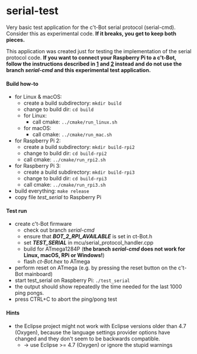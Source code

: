 # serial-test
Very basic test application for the c't-Bot serial protocol (serial-cmd). Consider this as experimental code. **If it breaks, you get to keep both pieces.**

This application was created just for testing the implementation of the serial protocol code. **If you want to connect your Raspberry Pi to a c't-Bot, follow the instructions described in [1] and [2] instead and do not use the branch *serial-cmd* and this experimental test application.**

#### Build how-to
* for Linux & macOS:
  * create a build subdirectory: <code>mkdir build</code>
  * change to build dir: <code>cd build</code>
  * for Linux:
    * call cmake: <code>../cmake/run_linux.sh</code>
  * for macOS:
    * call cmake: <code>../cmake/run_mac.sh</code>
* for Raspberry Pi 2:
  * create a build subdirectory: <code>mkdir build-rpi2</code>
  * change to build dir: <code>cd build-rpi2</code>
  * call cmake: <code>../cmake/run_rpi2.sh</code>
* for Raspberry Pi 3:
  * create a build subdirectory: <code>mkdir build-rpi3</code>
  * change to build dir: <code>cd build-rpi3</code>
  * call cmake: <code>../cmake/run_rpi3.sh</code>
* build everything: <code>make release</code>
* copy file *test_serial* to Raspberry Pi

#### Test run
* create c't-Bot firmware
  * check out branch *serial-cmd*
  * ensure that ***BOT_2_RPI_AVAILABLE*** is set in ct-Bot.h
  * set ***TEST_SERIAL*** in mcu/serial_protocol_handler.cpp
  * build for ATmega1284P (**the branch *serial-cmd* does not work for Linux, macOS, RPi or Windows!**)
  * flash *ct-Bot.hex* to ATmega
* perform reset on ATmega (e.g. by pressing the reset button on the c't-Bot mainboard)
* start test_serial on Raspberry Pi: <code>./test_serial</code>
* the output should show repeatedly the time needed for the last 1000 ping pongs.
* press CTRL+C to abort the ping/pong test

#### Hints
* the Eclipse project might not work with Eclipse versions older than 4.7 (Oxygen), because the language settings provider options have changed and they don't seem to be backwards compatible.
  * -> use Eclipse >= 4.7 (Oxygen) or ignore the stupid warnings


[1]: https://www.heise.de/ct/projekte/machmit/ctbot/wiki/RaspberryPi#Low-levelBot-CodefürATmega
[2]: https://www.heise.de/ct/projekte/machmit/ctbot/wiki/RaspberryPi#High-levelBot-CodefürARM
